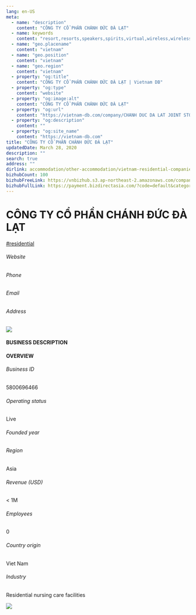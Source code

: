 ```yaml
---
lang: en-US
meta:
  - name: "description"
    content: "CÔNG TY CỔ PHẦN CHÁNH ĐỨC ĐÀ LẠT"
  - name: keywords
    content: "resort,resorts,speakers,spirits,virtual,wireless,wireless,wireless,wireless,wireless,wireless,wireless,wireless,wireless,wireless,wireless,wireless,vietnam-residential-companies"
  - name: "geo.placename"
    content: "vietnam"
  - name: "geo.position"
    content: "vietnam"
  - name: "geo.region"
    content: "vietnam"
  - property: "og:title"
    content: "CÔNG TY CỔ PHẦN CHÁNH ĐỨC ĐÀ LẠT | Vietnam DB"
  - property: "og:type"
    content: "website"
  - property: "og:image:alt"
    content: "CÔNG TY CỔ PHẦN CHÁNH ĐỨC ĐÀ LẠT"
  - property: "og:url"
    content: "https://vietnam-db.com/company/CHANH DUC DA LAT JOINT STOCK COMPANY-2522796"
  - property: "og:description"
    content: ""
  - property: "og:site_name"
    content: "https://vietnam-db.com"
title: "CÔNG TY CỔ PHẦN CHÁNH ĐỨC ĐÀ LẠT"
updatedDate: March 28, 2020
description: ""
search: true
address: ""
dirlink: accommodation/other-accommodation/vietnam-residential-companies
bizhubCount: 100
bizhubFreeLink: https://vnbizhub.s3.ap-northeast-2.amazonaws.com/companies/vietnam-residential-companies_preview.xlsx
bizhubFullLink: https://payment.bizdirectasia.com/?code=default&category=bizhub&item=vietnam-residential-companies&redirect=https://vietnam-db.com
---
```



<div class="bd-item">
    <div class="item-content">
        <div class="detail-title-wrap">
            <h1 class="detail-title">
                CÔNG TY CỔ PHẦN CHÁNH ĐỨC ĐÀ LẠT
            </h1>
        </div>
		<div class="detail-tagslist"><a href="/accommodation/other-accommodation/tags/residential" class="detail-tagitem">#residential</a></div>
        <h6 class="bd-label">Website</h6>
        <p></p>
		<h6 class="bd-label">Phone</h6>
        <p></p>
        <h6 class="bd-label">Email</h6>
        <p><a class="textColorPrimary" href="#"></a></p>
        <h6 class="bd-label">Address</h6>
        <p></p>
    </div>
</div>

<div class="banner-wrap text-center"><a href="" class="banner-link"><img src="/assets/vndb.com/BannerAds2.jpg" class="banner-img"></a></div>

<div class="bd-item">
    <div class="item-content">
        <h4 class="textColorPrimary item-title">BUSINESS DESCRIPTION</h4>
        <p></p>
    </div>
</div>

<div class="bd-item">
    <div class="item-content">
        <h4 class="textColorPrimary item-title">OVERVIEW</h4>
        <div class="item-info">
            <h6 class="bd-label">Business ID</h6>
            <p>5800696466</p>
        </div>
        <div class="item-info">
            <h6 class="bd-label">Operating status</h6>
            <p>Live<small class="bd-status_dot live"></small></p>
        </div>
        <div class="item-info">
            <h6 class="bd-label">Founded year</h6>
            <p></p>
        </div>
        <div class="item-info">
            <h6 class="bd-label">Region</h6>
            <p>Asia</p>
        </div>
        <div class="item-info">
            <h6 class="bd-label">Revenue (USD)</h6>
            <p>&lt; 1M</p>
        </div>
        <div class="item-info">
            <h6 class="bd-label">Employees</h6>
            <p>0</p>
        </div>
        <div class="item-info">
            <h6 class="bd-label">Country origin</h6>
            <p>Viet Nam</p>
        </div>
        <div class="item-info">
            <h6 class="bd-label">Industry</h6>
            <p>Residential nursing care facilities</p>
        </div>
    </div>
</div>

<div class="banner-wrap text-center"><a href="" class="banner-link"><img src="/assets/vndb.com/BannerAd_04_728x90.jpg" class="banner-img"></a></div>

<CustomPopup popupTitle="ENTER EMAIL TO DOWNLOAD" popupSubTitle="The companies data will be sent to your inbox. Please enter your email." :free="this.$frontmatter.bizhubFreeLink" :paid="this.$frontmatter.bizhubFullLink" :count="this.$frontmatter.bizhubCount"/>

